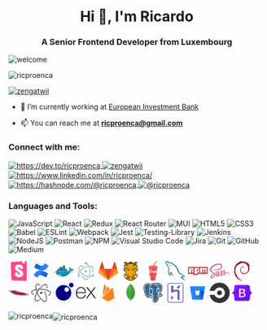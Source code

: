 <h1 align="center">Hi 👋, I'm Ricardo</h1>
<h3 align="center">A Senior Frontend Developer from Luxembourg</h3>

<p align="left">
  <img src="https://img.shields.io/badge/Welcome-toMyGithubPage-GREEN.svg" alt="welcome" /> 
</p>
<p align="left">
  <img src="https://komarev.com/ghpvc/?username=ricproenca&label=Profile%20views&color=0e75b6&style=flat" alt="ricproenca" /> 
</p>
<p align="left">
  <a href="https://twitter.com/zengatwii" target="blank"><img src="https://img.shields.io/twitter/follow/zengatwii?logo=twitter&style=for-the-badge" alt="zengatwii" /></a>
</p>

- 🔭 I’m currently working at [European Investment Bank](https://clientconnect.eib.org/)

- 📫 You can reach me at **ricproenca@gmail.com**

<h3 align="left">Connect with me:</h3>
<p align="left">
<a href="https://dev.to/https://dev.to/ricproenca" target="blank">
  <img align="center" src="https://raw.githubusercontent.com/rahuldkjain/github-profile-readme-generator/master/src/images/icons/Social/devto.svg" alt="https://dev.to/ricproenca" height="30" width="40" />
  </a>
<a href="https://twitter.com/zengatwii" target="blank">
  <img align="center" src="https://raw.githubusercontent.com/rahuldkjain/github-profile-readme-generator/master/src/images/icons/Social/twitter.svg" alt="zengatwii" height="30" width="40" />
  </a>
<a href="https://linkedin.com/in/https://www.linkedin.com/in/ricproenca/" target="blank">
  <img align="center" src="https://raw.githubusercontent.com/rahuldkjain/github-profile-readme-generator/master/src/images/icons/Social/linked-in-alt.svg" alt="https://www.linkedin.com/in/ricproenca/" height="30" width="40" />
  </a>
<a href="https://hashnode.com/https://hashnode.com/@ricproenca" target="blank">
  <img align="center" src="https://raw.githubusercontent.com/rahuldkjain/github-profile-readme-generator/master/src/images/icons/Social/hashnode.svg" alt="https://hashnode.com/@ricproenca" height="30" width="40" />
  </a>
<a href="https://medium.com/@ricproenca" target="blank">
  <img align="center" src="https://raw.githubusercontent.com/rahuldkjain/github-profile-readme-generator/master/src/images/icons/Social/medium.svg" alt="@ricproenca" height="30" width="40" />
  </a>
</p>

<h3 align="left">Languages and Tools:</h3>

![JavaScript](https://img.shields.io/badge/javascript-%23323330.svg?style=for-the-badge&logo=javascript&logoColor=%23F7DF1E)
![React](https://img.shields.io/badge/react-%2320232a.svg?style=for-the-badge&logo=react&logoColor=%2361DAFB)
![Redux](https://img.shields.io/badge/redux-%23593d88.svg?style=for-the-badge&logo=redux&logoColor=white)
![React Router](https://img.shields.io/badge/React_Router-CA4245?style=for-the-badge&logo=react-router&logoColor=white)
![MUI](https://img.shields.io/badge/MUI-%230081CB.svg?style=for-the-badge&logo=material-ui&logoColor=white)
![HTML5](https://img.shields.io/badge/html5-%23E34F26.svg?style=for-the-badge&logo=html5&logoColor=white)
![CSS3](https://img.shields.io/badge/css3-%231572B6.svg?style=for-the-badge&logo=css3&logoColor=white)
![Babel](https://img.shields.io/badge/Babel-F9DC3e?style=for-the-badge&logo=babel&logoColor=black)
![ESLint](https://img.shields.io/badge/ESLint-4B3263?style=for-the-badge&logo=eslint&logoColor=white)
![Webpack](https://img.shields.io/badge/webpack-%238DD6F9.svg?style=for-the-badge&logo=webpack&logoColor=black)
![Jest](https://img.shields.io/badge/-jest-%23C21325?style=for-the-badge&logo=jest&logoColor=white)
![Testing-Library](https://img.shields.io/badge/-TestingLibrary-%23E33332?style=for-the-badge&logo=testing-library&logoColor=white)
![Jenkins](https://img.shields.io/badge/jenkins-%232C5263.svg?style=for-the-badge&logo=jenkins&logoColor=white)
![NodeJS](https://img.shields.io/badge/node.js-6DA55F?style=for-the-badge&logo=node.js&logoColor=white)
![Postman](https://img.shields.io/badge/Postman-FF6C37?style=for-the-badge&logo=postman&logoColor=white)
![NPM](https://img.shields.io/badge/NPM-%23000000.svg?style=for-the-badge&logo=npm&logoColor=white)
![Visual Studio Code](https://img.shields.io/badge/Visual%20Studio%20Code-0078d7.svg?style=for-the-badge&logo=visual-studio-code&logoColor=white)
![Jira](https://img.shields.io/badge/jira-%230A0FFF.svg?style=for-the-badge&logo=jira&logoColor=white)
![Git](https://img.shields.io/badge/git-%23F05033.svg?style=for-the-badge&logo=git&logoColor=white)
![GitHub](https://img.shields.io/badge/github-%23121011.svg?style=for-the-badge&logo=github&logoColor=white)
![Medium](https://img.shields.io/badge/Medium-12100E?style=for-the-badge&logo=medium&logoColor=white)


<p align="left">  
  <img src="https://github.com/devicons/devicon/blob/master/icons/storybook/storybook-original.svg" alt="Storybook" width="40" height="40"/>
  <img src="https://github.com/devicons/devicon/blob/master/icons/confluence/confluence-original.svg" alt="Confluence" width="40" height="40"/>
  <img src="https://github.com/devicons/devicon/blob/master/icons/docker/docker-original.svg" alt="Docker" width="40" height="40"/>
  <img src="https://github.com/devicons/devicon/blob/master/icons/electron/electron-original.svg" alt="Electron" width="40" height="40"/>
  <img src="https://github.com/devicons/devicon/blob/master/icons/gitlab/gitlab-original.svg" alt="GitLab" width="40" height="40"/>
  <img src="https://github.com/devicons/devicon/blob/master/icons/grunt/grunt-original.svg" alt="Grunt" width="40" height="40"/>  
  <img src="https://github.com/devicons/devicon/blob/master/icons/gulp/gulp-plain.svg" alt="Gulp" width="40" height="40"/>
  <img src="https://github.com/devicons/devicon/blob/master/icons/mysql/mysql-original.svg" alt="MySql" width="40" height="40"/>
  <img src="https://github.com/devicons/devicon/blob/master/icons/npm/npm-original-wordmark.svg" alt="npm" width="40" height="40"/>
  <img src="https://github.com/devicons/devicon/blob/master/icons/sass/sass-original.svg" alt="Sass" width="40" height="40"/>  
  <img src="https://github.com/devicons/devicon/blob/master/icons/debian/debian-original.svg" alt="Debian" width="40" height="40"/>
  <img src="https://github.com/devicons/devicon/blob/master/icons/apache/apache-original.svg" alt="Apache" width="40" height="40"/>
  <img src="https://github.com/devicons/devicon/blob/master/icons/atom/atom-original.svg" alt="Atom" width="40" height="40"/>
  <img src="https://github.com/devicons/devicon/blob/master/icons/lua/lua-original.svg" alt="Lua" width="40" height="40"/>
  <img src="https://github.com/devicons/devicon/blob/master/icons/express/express-original.svg" alt="Express" width="40" height="40"/>
  <img src="https://github.com/devicons/devicon/blob/master/icons/firebase/firebase-plain.svg" alt="Firebase" width="40" height="40"/>
  <img src="https://github.com/devicons/devicon/blob/master/icons/mongodb/mongodb-original.svg" alt="MongoDB" width="40" height="40"/>  
  <img src="https://github.com/devicons/devicon/blob/master/icons/postgresql/postgresql-original.svg" alt="Postgresql" width="40" height="40"/>
  <img src="https://github.com/devicons/devicon/blob/master/icons/heroku/heroku-original.svg" alt="Heroku" width="40" height="40"/>
  <img src="https://github.com/devicons/devicon/blob/master/icons/bitbucket/bitbucket-original.svg" alt="BitBucket" width="40" height="40"/>
  <img src="https://github.com/devicons/devicon/blob/master/icons/circleci/circleci-plain.svg" alt="CircleCI" width="40" height="40"/>
  <img src="https://github.com/devicons/devicon/blob/master/icons/bootstrap/bootstrap-original.svg" alt="Bootstrap" width="40" height="40"/>
</p>
<p>
  <img align="left" src="https://github-readme-stats.vercel.app/api/top-langs?username=ricproenca&show_icons=true&locale=en&layout=compact" alt="ricproenca" />
</p>
<p>
  <img align="center" src="https://github-readme-stats.vercel.app/api?username=ricproenca&show_icons=true&locale=en" alt="ricproenca" />
</p>
